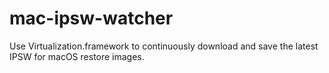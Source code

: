 # mac-ipsw-watcher

Use Virtualization.framework to continuously download and save the latest IPSW for macOS restore images.
